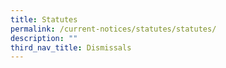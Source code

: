 ```yaml
---
title: Statutes
permalink: /current-notices/statutes/statutes/
description: ""
third_nav_title: Dismissals
---
```

